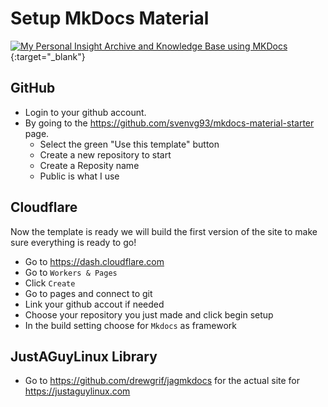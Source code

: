 # Setup MkDocs Material

[![My Personal Insight Archive and Knowledge Base using MKDocs](https://img.youtube.com/vi/9V0NpLPXS-Y/0.jpg)](https://www.youtube.com/watch?v=9V0NpLPXS-Y){:target="_blank"}

## GitHub
- Login to your github account.
- By going to the https://github.com/svenvg93/mkdocs-material-starter page.  
	- Select the green "Use this template" button
	- Create a new repository to start
	- Create a Reposity name
	- Public is what I use

## Cloudflare
Now the template is ready we will build the first version of the site to make sure everything is ready to go!

- Go to https://dash.cloudflare.com
- Go to `Workers & Pages`
- Click `Create`
- Go to pages and connect to git
- Link your github accout if needed
- Choose your repository you just made and click begin setup
- In the build setting choose for `Mkdocs` as framework

## JustAGuyLinux Library

- Go to https://github.com/drewgrif/jagmkdocs for the actual site for https://justaguylinux.com
